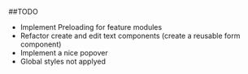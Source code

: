 ##TODO

* Implement Preloading for feature modules
* Refactor create and edit text components (create a reusable form component) 
* Implement a nice popover
* Global styles not applyed